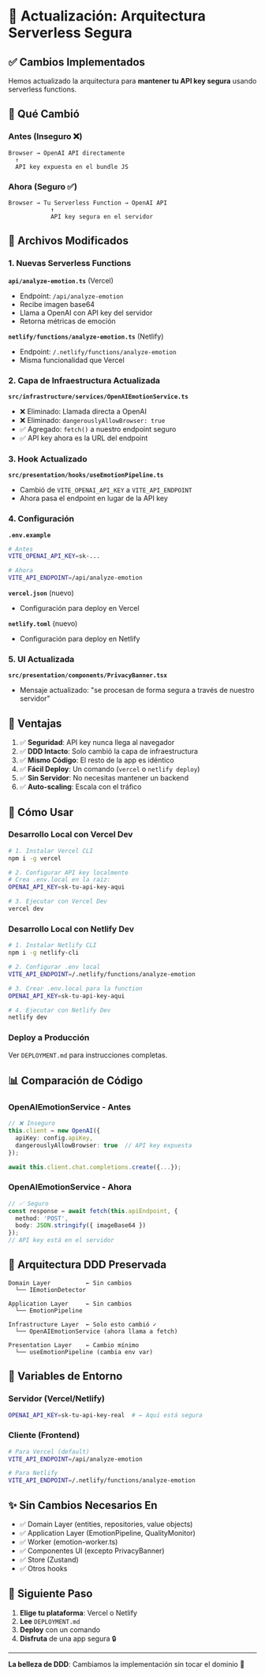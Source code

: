 # 🔐 Actualización: Arquitectura Serverless Segura

## ✅ Cambios Implementados

Hemos actualizado la arquitectura para **mantener tu API key segura** usando serverless functions.

## 🔄 Qué Cambió

### Antes (Inseguro ❌)
```
Browser → OpenAI API directamente
  ↑
  API key expuesta en el bundle JS
```

### Ahora (Seguro ✅)
```
Browser → Tu Serverless Function → OpenAI API
            ↑
            API key segura en el servidor
```

## 📝 Archivos Modificados

### 1. Nuevas Serverless Functions

**`api/analyze-emotion.ts`** (Vercel)
- Endpoint: `/api/analyze-emotion`
- Recibe imagen base64
- Llama a OpenAI con API key del servidor
- Retorna métricas de emoción

**`netlify/functions/analyze-emotion.ts`** (Netlify)
- Endpoint: `/.netlify/functions/analyze-emotion`
- Misma funcionalidad que Vercel

### 2. Capa de Infraestructura Actualizada

**`src/infrastructure/services/OpenAIEmotionService.ts`**
- ❌ Eliminado: Llamada directa a OpenAI
- ❌ Eliminado: `dangerouslyAllowBrowser: true`
- ✅ Agregado: `fetch()` a nuestro endpoint seguro
- ✅ API key ahora es la URL del endpoint

### 3. Hook Actualizado

**`src/presentation/hooks/useEmotionPipeline.ts`**
- Cambió de `VITE_OPENAI_API_KEY` a `VITE_API_ENDPOINT`
- Ahora pasa el endpoint en lugar de la API key

### 4. Configuración

**`.env.example`**
```bash
# Antes
VITE_OPENAI_API_KEY=sk-...

# Ahora
VITE_API_ENDPOINT=/api/analyze-emotion
```

**`vercel.json`** (nuevo)
- Configuración para deploy en Vercel

**`netlify.toml`** (nuevo)
- Configuración para deploy en Netlify

### 5. UI Actualizada

**`src/presentation/components/PrivacyBanner.tsx`**
- Mensaje actualizado: "se procesan de forma segura a través de nuestro servidor"

## 🎯 Ventajas

1. ✅ **Seguridad**: API key nunca llega al navegador
2. ✅ **DDD Intacto**: Solo cambió la capa de infraestructura
3. ✅ **Mismo Código**: El resto de la app es idéntico
4. ✅ **Fácil Deploy**: Un comando (`vercel` o `netlify deploy`)
5. ✅ **Sin Servidor**: No necesitas mantener un backend
6. ✅ **Auto-scaling**: Escala con el tráfico

## 🚀 Cómo Usar

### Desarrollo Local con Vercel Dev

```bash
# 1. Instalar Vercel CLI
npm i -g vercel

# 2. Configurar API key localmente
# Crea .env.local en la raíz:
OPENAI_API_KEY=sk-tu-api-key-aqui

# 3. Ejecutar con Vercel Dev
vercel dev
```

### Desarrollo Local con Netlify Dev

```bash
# 1. Instalar Netlify CLI
npm i -g netlify-cli

# 2. Configurar .env local
VITE_API_ENDPOINT=/.netlify/functions/analyze-emotion

# 3. Crear .env.local para la function
OPENAI_API_KEY=sk-tu-api-key-aqui

# 4. Ejecutar con Netlify Dev
netlify dev
```

### Deploy a Producción

Ver `DEPLOYMENT.md` para instrucciones completas.

## 📊 Comparación de Código

### OpenAIEmotionService - Antes
```typescript
// ❌ Inseguro
this.client = new OpenAI({
  apiKey: config.apiKey,
  dangerouslyAllowBrowser: true  // API key expuesta
});

await this.client.chat.completions.create({...});
```

### OpenAIEmotionService - Ahora
```typescript
// ✅ Seguro
const response = await fetch(this.apiEndpoint, {
  method: 'POST',
  body: JSON.stringify({ imageBase64 })
});
// API key está en el servidor
```

## 🧩 Arquitectura DDD Preservada

```
Domain Layer          ← Sin cambios
  └── IEmotionDetector

Application Layer     ← Sin cambios
  └── EmotionPipeline

Infrastructure Layer  ← Solo esto cambió ✓
  └── OpenAIEmotionService (ahora llama a fetch)
  
Presentation Layer    ← Cambio mínimo
  └── useEmotionPipeline (cambia env var)
```

## 🔧 Variables de Entorno

### Servidor (Vercel/Netlify)
```bash
OPENAI_API_KEY=sk-tu-api-key-real  # ← Aquí está segura
```

### Cliente (Frontend)
```bash
# Para Vercel (default)
VITE_API_ENDPOINT=/api/analyze-emotion

# Para Netlify
VITE_API_ENDPOINT=/.netlify/functions/analyze-emotion
```

## ✨ Sin Cambios Necesarios En

- ✅ Domain Layer (entities, repositories, value objects)
- ✅ Application Layer (EmotionPipeline, QualityMonitor)
- ✅ Worker (emotion-worker.ts)
- ✅ Componentes UI (excepto PrivacyBanner)
- ✅ Store (Zustand)
- ✅ Otros hooks

## 🎯 Siguiente Paso

1. **Elige tu plataforma**: Vercel o Netlify
2. **Lee** `DEPLOYMENT.md`
3. **Deploy** con un comando
4. **Disfruta** de una app segura 🔒

---

**La belleza de DDD**: Cambiamos la implementación sin tocar el dominio 🎨

